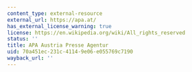 ```yaml
---
content_type: external-resource
external_url: https://apa.at/
has_external_license_warning: true
license: https://en.wikipedia.org/wiki/All_rights_reserved
status: ''
title: APA Austria Presse Agentur
uid: 70a451ec-231c-4114-9e06-e055769c7190
wayback_url: ''
---
```

